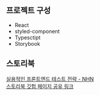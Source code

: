 ## 프로젝트 구성
- React
- styled-component
- Typesctipt
- Storybook

## 스토리북
[실용적인 프론트엔드 테스트 전략 - NHN](https://meetup.toast.com/posts/178)  
[스토리북 깃헙 페이지 공유 링크](https://rencarkys.github.io/-ims_mobility-ui/storybook-static/?path=/story/example-introduction--page)